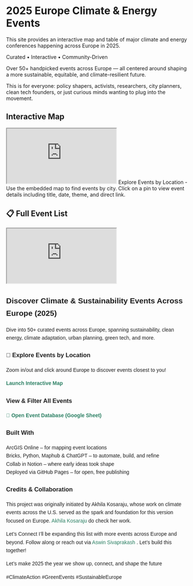 

<html lang="en">
<head>
  <meta charset="UTF-8" />
  <meta name="viewport" content="width=device-width, initial-scale=1.0" />
</head>
<body>
  <h1>2025 Europe Climate & Energy Events</h1>
  <p>This site provides an interactive map and table of major climate and energy conferences happening across Europe in 2025.</p>

 <p> Curated • Interactive • Community-Driven</p>

  <p> Over 50+ handpicked events across Europe — all centered around shaping a more sustainable, equitable, and climate-resilient future.</p>

  <p>This is for everyone: policy shapers, activists, researchers, city planners, clean tech founders, or just curious minds wanting to plug into the movement.</p>

  <h2> Interactive Map</h2>
  <iframe src="https://www.arcgis.com/apps/mapviewer/index.html?webmap=013b15c1c5bd482292bd0c7d921867a4" allowfullscreen></iframe>
  Explore Events by Location - Use the embedded map to find events by city. Click on a pin to view event details including title, date, theme, and direct link.
  <p>
  <h2>📋 Full Event List</h2>
  <iframe src="https://docs.google.com/spreadsheets/d/17fWc03ryHaLykMorvR3GQPqmebPgxOd_ZNFMmp5R-JY/edit?usp=sharing"></iframe>
 </p>
 </body>
 </html>
  


<div style="font-family: Arial, sans-serif; line-height: 1.6; color: #1e1e1e;">

  <h2> Discover Climate & Sustainability Events Across Europe (2025)</h2>
  <p>
    Dive into 50+ curated events across Europe, spanning sustainability, clean energy, climate adaptation, urban planning, green tech, and more.
  </p>

  <h3>📍 Explore Events by Location</h3>
  <p>
    Zoom in/out and click around Europe to discover events closest to you!
  </p>
  <p>
    <a href="https://www.arcgis.com/apps/mapviewer/index.html?webmap=013b15c1c5bd482292bd0c7d921867a4" target="_blank" style="color: #2a7f62; text-decoration: none; font-weight: bold;">
       Launch Interactive Map
    </a>
  </p>

  <h3> View & Filter All Events</h3>

  <p>
    <a href="https://docs.google.com/spreadsheets/d/17fWc03ryHaLykMorvR3GQPqmebPgxOd_ZNFMmp5R-JY/edit?usp=sharing" target="_blank" style="color: #2a7f62; text-decoration: none; font-weight: bold;">
      🧾 Open Event Database (Google Sheet)
    </a>

    
  </p>
<h3>  Built With</h3>
   <p>

ArcGIS Online – for mapping event locations<br>
Bricks, Python, Maphub & ChatGPT – to automate, build, and refine<br>
Collab in Notion – where early ideas took shape<br>
Deployed via GitHub Pages – for open, free publishing<br>

 </p>

  <h3>Credits & Collaboration</h3>
  <p>
    This project was originally initiated by Akhila Kosaraju, whose work on climate events across the U.S. served as the spark and foundation for this version focused on Europe.
    <a href="https://www.linkedin.com/in/akhilakosaraju" target="_blank" style="color: #2a7f62; text-decoration: none;">Akhila Kosaraju</a> do check her work.
 </p>
<p>Let’s Connect
  I’ll be expanding this list with more events across Europe and beyond.
  Follow along or reach out via  
  <a href="https://www.linkedin.com/in/aswin-sivaprakash" target="_blank" style="color: #2a7f62; text-decoration: none;">
    Aswin Sivaprakash
  </a>. Let’s build this together!</p>
<p>
   Let’s make 2025 the year we show up, connect, and shape the future
</p>

<p>
  #ClimateAction #GreenEvents #SustainableEurope
</p>

  
